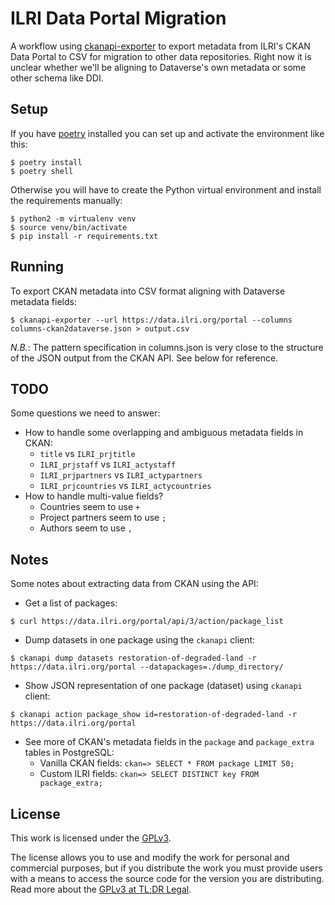 # ILRI Data Portal Migration
A workflow using [ckanapi-exporter](https://github.com/ckan/ckanapi-exporter) to export metadata from ILRI's CKAN Data Portal to CSV for migration to other data repositories. Right now it is unclear whether we'll be aligning to Dataverse's own metadata or some other schema like DDI.

## Setup
If you have [poetry](https://python-poetry.org/) installed you can set up and activate the environment like this:

```console
$ poetry install
$ poetry shell
```

Otherwise you will have to create the Python virtual environment and install the requirements manually:

```console
$ python2 -m virtualenv venv
$ source venv/bin/activate
$ pip install -r requirements.txt
```

## Running
To export CKAN metadata into CSV format aligning with Dataverse metadata fields:

```console
$ ckanapi-exporter --url https://data.ilri.org/portal --columns columns-ckan2dataverse.json > output.csv
```

*N.B.*: The pattern specification in columns.json is very close to the structure of the JSON output from the CKAN API. See below for reference.

## TODO
Some questions we need to answer:

- How to handle some overlapping and ambiguous metadata fields in CKAN:
  - `title` vs `ILRI_prjtitle`
  - `ILRI_prjstaff` vs `ILRI_actystaff`
  - `ILRI_prjpartners` vs `ILRI_actypartners`
  - `ILRI_prjcountries` vs `ILRI_actycountries`
- How to handle multi-value fields?
  - Countries seem to use `+`
  - Project partners seem to use `;`
  - Authors seem to use `,`

## Notes
Some notes about extracting data from CKAN using the API:

- Get a list of packages:

```
$ curl https://data.ilri.org/portal/api/3/action/package_list
```
- Dump datasets in one package using the `ckanapi` client:

```
$ ckanapi dump datasets restoration-of-degraded-land -r https://data.ilri.org/portal --datapackages=./dump_directory/
```

- Show JSON representation of one package (dataset) using `ckanapi` client:

```
$ ckanapi action package_show id=restoration-of-degraded-land -r https://data.ilri.org/portal
```

- See more of CKAN's metadata fields in the `package` and `package_extra` tables in PostgreSQL:
  - Vanilla CKAN fields: `ckan=> SELECT * FROM package LIMIT 50;`
  - Custom ILRI fields: `ckan=> SELECT DISTINCT key FROM package_extra;`

## License
This work is licensed under the [GPLv3](https://www.gnu.org/licenses/gpl-3.0.en.html).

The license allows you to use and modify the work for personal and commercial purposes, but if you distribute the work you must provide users with a means to access the source code for the version you are distributing. Read more about the [GPLv3 at TL;DR Legal](https://tldrlegal.com/license/gnu-general-public-license-v3-(gpl-3)).
